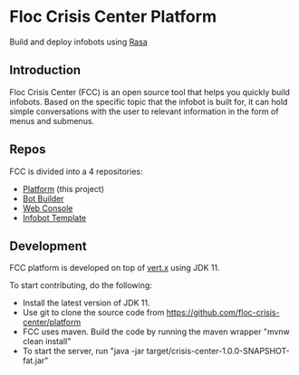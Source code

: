 # Floc Crisis Center Platform

Build and deploy infobots using [Rasa](https://github.com/RasaHQ/rasa)

## Introduction
Floc Crisis Center (FCC) is an open source tool that helps you quickly build infobots. Based on the specific topic that the infobot is built for, it can hold simple conversations with the user to relevant information in the form of menus and submenus.

## Repos
FCC is divided into a 4 repositories:
* [Platform](https://github.com/floc-crisis-center/platform) (this project)
* [Bot Builder](https://github.com/floc-crisis-center/bot-builder)
* [Web Console](https://github.com/floc-crisis-center/web-console)
* [Infobot Template](https://github.com/floc-crisis-center/infobot-template)

## Development
FCC platform is developed on top of [vert.x](http://vertx.io/) using JDK 11.

To start contributing, do the following:
* Install the latest version of JDK 11.
* Use git to clone the source code from https://github.com/floc-crisis-center/platform
* FCC uses maven. Build the code by running the maven wrapper "mvnw clean install"
* To start the server, run "java -jar target/crisis-center-1.0.0-SNAPSHOT-fat.jar"
